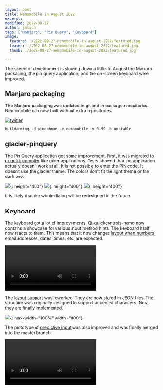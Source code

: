 ```yaml
---
layout: post
title: Nemomobile in August 2022
excerpt: 
modified: 2022-08-27
author: jmlich
tags: ["Manjaro", "Pin Query", "Keyboard"]
image:
  feature: ./2022-08-27-nemomobile-in-august-2022/featured.jpg
  teaser: ./2022-08-27-nemomobile-in-august-2022/featured.jpg
  thumb: ./2022-08-27-nemomobile-in-august-2022/featured.jpg

---
```


The speed of development is slowing down a little. In August the Manjaro packaging, the pin query application, and the on-screen keyboard were improved.

## Manjaro packaging

The Manjaro packaging was updated in git and in package repositories. Nemomobile can now built without extra repositories.

[![twitter](/images/2022-08-27-nemomobile-in-august-2022/twitter-image-build.png)](https://twitter.com/neochapay/status/1558178715179286529)

```
buildarmimg -d pinephone -e nemomobile -v 0.99 -b unstable
```

## glacier-pinquery

The Pin Query application got some improvement. First, it was migrated to [qt quick compiler](https://github.com/nemomobile-ux/glacier-pinquery/commit/46e25b57a4c39f0269b7c1f08d4de936adfd945d)
like other applications. Tests showed that the application actually doesn’t work at all. It is not possible to enter the PIN code. It doesn’t use the glacier theme. The colors don’t fit the light theme or the dark one.

![](/images/2022-08-27-nemomobile-in-august-2022/pinquery-old.png){: height="400"}
![](/images/2022-08-27-nemomobile-in-august-2022/pinquery-update1.png){: height="400"}
![](/images/2022-08-27-nemomobile-in-august-2022/pinquery-update2.png){: height="400"}

It is likely that the whole dialog will be redesigned in the future.

## Keyboard

The keyboard got a lot of improvements. Qt-quickcontrols-nemo now contains a [showcase](https://github.com/nemomobile-ux/qtquickcontrols-nemo/commit/58ade7c031752947e1695794a82ee840e8e807d0)
for various input method hints. The keyboard itself now reacts to them. This means that
it now changes [layout when numbers](https://github.com/nemomobile-ux/maliit-nemo-keyboard/commit/0ddaf28c396357e5df0d1248414ae6ee4d201c69),
email addresses, dates, times, etc. are expected.

<video controls autoplay loop> <source src="/images/2022-08-27-nemomobile-in-august-2022/simplescreenrecorder-2022-08-24_15.58.44.mp4" /></video>

The [layout support](https://github.com/nemomobile-ux/maliit-nemo-keyboard/commit/c3568b4c7d396e63e4c1adfa5af29413fbd0d1ce) was reworked. They are now stored in JSON files. The structure was originally designed to support accented characters. Now, they are finally implemented.

![](/images/2022-08-27-nemomobile-in-august-2022/keyboard.jpg){: max-width="100%" width="800"}

The prototype of [predictive input](https://github.com/nemomobile-ux/maliit-nemo-keyboard/commit/a7de3b052dc885699eb843fcc11c7ab57e0c0b3d) was also improved and was finally merged into the master branch.

<video controls autoplay loop> <source  src="/images/2022-08-27-nemomobile-in-august-2022/simplescreenrecorder-2022-08-26_14.21.15.mp4" /></video>
